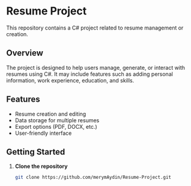 # Resume Project

This repository contains a C# project related to resume management or creation.

## Overview

The project is designed to help users manage, generate, or interact with resumes using C#. It may include features such as adding personal information, work experience, education, and skills.

## Features

- Resume creation and editing
- Data storage for multiple resumes
- Export options (PDF, DOCX, etc.)
- User-friendly interface

## Getting Started

1. **Clone the repository**
   ```sh
   git clone https://github.com/merymAydin/Resume-Project.git
